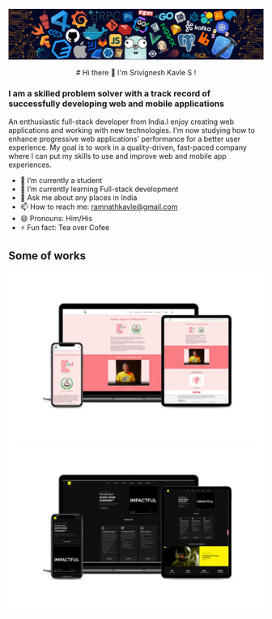 ![Header Image](header.png)

<center># Hi there 👋 I'm Srivignesh Kavle S ! </center>

### I am a skilled problem solver with a track record of successfully developing web and mobile applications


An enthusiastic full-stack developer from India.I enjoy creating web applications and working with new technologies. I'm now studying how to enhance progressive web applications' performance for a better user experience. My goal is to work in a quality-driven, fast-paced company where I can put my skills to use and improve web and mobile app experiences. 

    
 - 🔭 I’m currently a student
- 🌱 I’m currently learning Full-stack development
- 💬 Ask me about any places in India
- 📫 How to reach me: ramnathkavle@gmail.com
- 😄 Pronouns: Him/His
- ⚡ Fun fact: Tea over Cofee

## Some of works
  ![](weneedtotalk.jpg) ![](ODN.jpg)



